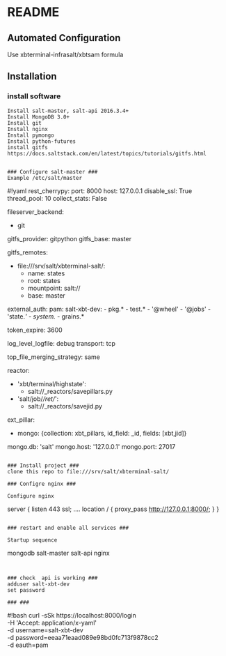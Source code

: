 # README #

## Automated Configuration ##

Use xbterminal-infrasalt/xbtsam formula


## Installation ##

### install software ###
```
Install salt-master, salt-api 2016.3.4+
Install MongoDB 3.0+
Install git
Install nginx
Install pymongo
Install python-futures
install gitfs https://docs.saltstack.com/en/latest/topics/tutorials/gitfs.html


### Configure salt-master ###
Example /etc/salt/master
```
#!yaml
rest_cherrypy:
  port: 8000
  host: 127.0.0.1
  disable_ssl: True
  thread_pool: 10
  collect_stats: False

fileserver_backend:
  - git


gitfs_provider: gitpython
gitfs_base: master

gitfs_remotes:
  - file:///srv/salt/xbterminal-salt/:
    - name: states
    - root: states
    - mountpoint: salt://
    - base: master



external_auth:
  pam:
    salt-xbt-dev:
      - pkg.*
      - test.*
      - '@wheel'
      - '@jobs'
      - 'state.*'
      - system.*
      - grains.*

token_expire: 3600

log_level_logfile: debug
transport: tcp

top_file_merging_strategy: same

reactor:
  - 'xbt/terminal/highstate':
    - salt://_reactors/savepillars.py
  - 'salt/job/*/ret/*':
    - salt://_reactors/savejid.py


ext_pillar:
  - mongo: {collection: xbt_pillars, id_field: _id, fields: [xbt,jid]}

mongo.db: 'salt'
mongo.host: '127.0.0.1'
mongo.port: 27017
```

### Install project ###
clone this repo to file:///srv/salt/xbterminal-salt/

### Configre nginx ###

Configure nginx
```
server {
  listen 443 ssl;
  ....
  location / { 	proxy_pass http://127.0.0.1:8000/;   }
}
```

### restart and enable all services ###

Startup sequence
```
mongodb
salt-master
salt-api
nginx
```


### check  api is working ###
adduser salt-xbt-dev
set password

### ###
```
#!bash
curl -sSk https://localhost:8000/login \
     -H 'Accept: application/x-yaml' \
     -d username=salt-xbt-dev \
     -d password=eeaa71eaad089e98bd0fc713f9878cc2 \
     -d eauth=pam
```

